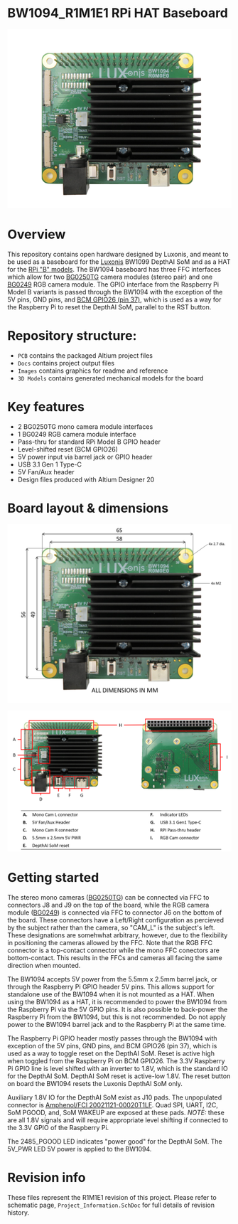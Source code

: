 # BW1094_R1M1E1 RPi HAT Baseboard

![](Images/BW1094_R0M0E0_front.png)
[](https://stackrate.de/viewer/?stackId=J1M-erWHf)

# Overview
This repository contains open hardware designed by Luxonis, and meant to be used as a baseboard for the [Luxonis](https://www.luxonis.com/depthai) BW1099 DepthAI SoM and as a HAT for the [RPi "B" models](https://www.raspberrypi.org/products/). The BW1094 baseboard has three FFC interfaces which allow for two [BG0250TG](https://github.com/luxonis/depthai-hardware/tree/master/BG0250TG_DepthAI_Mono_Camera) camera modules (stereo pair) and one [BG0249](https://github.com/luxonis/depthai-hardware/tree/master/BG0249_DepthAI_RGB_Camera) RGB camera module. The GPIO interface from the Raspberry Pi Model B variants is passed through the BW1094 with the exception of the 5V pins, GND pins, and [BCM GPIO26 (pin 37)](https://www.raspberrypi.org/documentation/usage/gpio/), which is used as a way for the Raspberry Pi to reset the DepthAI SoM, parallel to the RST button.  


# Repository structure:
* `PCB` contains the packaged Altium project files
* `Docs` contains project output files
* `Images` contains graphics for readme and reference
* `3D Models` contains generated mechanical models for the board

# Key features
* 2 BG0250TG mono camera module interfaces
* 1 BG0249 RGB camera module interface
* Pass-thru for standard RPi Model B GPIO header
* Level-shifted reset (BCM GPIO26)
* 5V power input via barrel jack or GPIO header
* USB 3.1 Gen 1 Type-C 
* 5V Fan/Aux header
* Design files produced with Altium Designer 20

# Board layout & dimensions

![](Images/BW1094_R0M0E0_dims.png)

![](Images/BW1094_R0M0E0_diag.png)

# Getting started  
The stereo mono cameras ([BG0250TG](https://github.com/luxonis/depthai-hardware/tree/master/BG0250TG_DepthAI_Mono_Camera)) can be connected via FFC to connectors J8 and J9 on the top of the board, while the RGB camera module ([BG0249](https://github.com/luxonis/depthai-hardware/tree/master/BG0249_DepthAI_RGB_Camera)) is connected via FFC to connector J6 on the bottom of the board. These connectors have a Left/Right configuration as percieved by the subject rather than the camera, so "CAM_L" is the subject's left. These designations are somehwhat arbitrary, however, due to the flexibility in positioning the cameras allowed by the FFC. Note that the RGB FFC connector is a top-contact connector while the mono FFC conectors are bottom-contact. This results in the FFCs and cameras all facing the same direction when mounted. 

The BW1094 accepts 5V power from the 5.5mm x 2.5mm barrel jack, or through the Raspberry Pi GPIO header 5V pins. This allows support for standalone use of the BW1094 when it is not mounted as a HAT. When using the BW1094 as a HAT, it is recommended to power the BW1094 from the Raspberry Pi via the 5V GPIO pins. It is also possible to back-power the Raspberry Pi from the BW1094, but this is not recommended. Do not apply power to the BW1094 barrel jack and to the Raspberry Pi at the same time. 

The Raspberry Pi GPIO header mostly passes through the BW1094 with exception of the 5V pins, GND pins, and BCM GPIO26 (pin 37), which is used as a way to toggle reset on the DepthAI SoM. Reset is active high when toggled from the Raspberry Pi on BCM GPIO26. The 3.3V Raspberry Pi GPIO line is level shifted with an inverter to 1.8V, which is the standard IO for the DepthAI SoM. DepthAI SoM reset is active-low 1.8V. The reset button on board the BW1094 resets the Luxonis DepthAI SoM only. 

Auxiliary 1.8V IO for the DepthAI SoM exist as J10 pads. The unpopulated connector is [Amphenol/FCI 20021121-00020T1LF](https://octopart.com/20021121-00020t1lf-amphenol+icc+%2F+fci-18075649?r=sp). Quad SPI, UART, I2C, SoM PGOOD, and, SoM WAKEUP are exposed at these pads. *NOTE:* these are all 1.8V signals and will require appropriate level shifting if connected to the 3.3V GPIO of the Raspberry Pi.

The 2485_PGOOD LED indicates "power good" for the DepthAI SoM. The 5V_PWR LED 5V power is applied to the BW1094.


# Revision info
These files represent the R1M1E1 revision of this project. Please refer to schematic page, `Project_Information.SchDoc` for full details of revision history.
